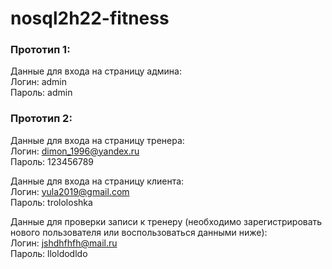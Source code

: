 # nosql2h22-fitness

### Прототип 1:
Данные для входа на страницу админа:  
Логин: admin  
Пароль: admin  

### Прототип 2:
Данные для входа на страницу тренера:  
Логин: dimon_1996@yandex.ru  
Пароль: 123456789  

Данные для входа на страницу клиента:  
Логин: yula2019@gmail.com  
Пароль: trololoshka  


Данные для проверки записи к тренеру (необходимо зарегистрировать нового пользователя или воспользоваться данными ниже):  
Логин: jshdhfhfh@mail.ru  
Пароль: lloldodldo  